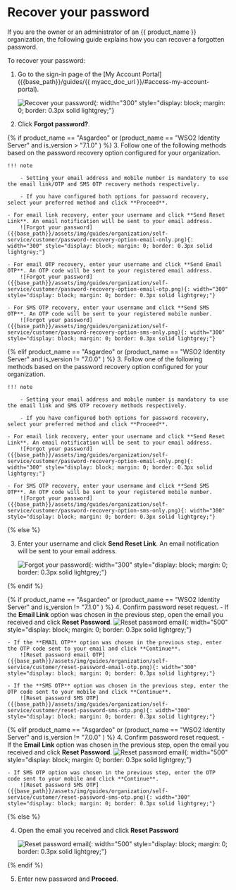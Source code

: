 # Recover your password

If you are the owner or an administrator of an {{ product_name }} organization, the following guide explains how you can recover a forgotten password.

To recover your password:

1. Go to the sign-in page of the [My Account Portal]({{base_path}}/guides/{{ myacc_doc_url }}/#access-my-account-portal).

    ![Recover your password]({{base_path}}/assets/img/guides/organization/self-service/customer/recover-your-password.png){: width="300" style="display: block; margin: 0; border: 0.3px solid lightgrey;"}

2. Click **Forgot password?**.

{% if product_name == "Asgardeo" or (product_name == "WSO2 Identity Server" and is_version > "7.1.0" ) %}
3. Follow one of the following methods based on the password recovery option configured for your organization.

    !!! note

        - Setting your email address and mobile number is mandatory to use the email link/OTP and SMS OTP recovery methods respectively.

        - If you have configured both options for password recovery, select your preferred method and click **Proceed**.

    - For email link recovery, enter your username and click **Send Reset Link**. An email notification will be sent to your email address.
        ![Forgot your password]({{base_path}}/assets/img/guides/organization/self-service/customer/password-recovery-option-email-only.png){: width="300" style="display: block; margin: 0; border: 0.3px solid lightgrey;"}
    
    - For email OTP recovery, enter your username and click **Send Email OTP**. An OTP code will be sent to your registered email address.
        ![Forgot your password]({{base_path}}/assets/img/guides/organization/self-service/customer/password-recovery-option-email-otp.png){: width="300" style="display: block; margin: 0; border: 0.3px solid lightgrey;"}

    - For SMS OTP recovery, enter your username and click **Send SMS OTP**. An OTP code will be sent to your registered mobile number.
        ![Forgot your password]({{base_path}}/assets/img/guides/organization/self-service/customer/password-recovery-option-sms-only.png){: width="300" style="display: block; margin: 0; border: 0.3px solid lightgrey;"}

{% elif product_name == "Asgardeo" or (product_name == "WSO2 Identity Server" and is_version != "7.0.0" ) %}
3. Follow one of the following methods based on the password recovery option configured for your organization.

    !!! note

        - Setting your email address and mobile number is mandatory to use the email link and SMS OTP recovery methods respectively.

        - If you have configured both options for password recovery, select your preferred method and click **Proceed**.

    - For email link recovery, enter your username and click **Send Reset Link**. An email notification will be sent to your email address.
        ![Forgot your password]({{base_path}}/assets/img/guides/organization/self-service/customer/password-recovery-option-email-only.png){: width="300" style="display: block; margin: 0; border: 0.3px solid lightgrey;"}

    - For SMS OTP recovery, enter your username and click **Send SMS OTP**. An OTP code will be sent to your registered mobile number.
        ![Forgot your password]({{base_path}}/assets/img/guides/organization/self-service/customer/password-recovery-option-sms-only.png){: width="300" style="display: block; margin: 0; border: 0.3px solid lightgrey;"}

{% else %}

3. Enter your username and click **Send Reset Link**. An email notification will be sent to your email address.

    ![Forgot your password]({{base_path}}/assets/img/guides/organization/self-service/customer/forgot-your-password.png){: width="300" style="display: block; margin: 0; border: 0.3px solid lightgrey;"}

{% endif %}

{% if product_name == "Asgardeo" or (product_name == "WSO2 Identity Server" and is_version != "7.1.0" ) %}
4. Confirm password reset request.
    - If the **Email Link** option was chosen in the previous step, open the email you received and click **Reset Password**.
        ![Reset password email]({{base_path}}/assets/img/guides/organization/self-service/customer/reset-password-email.png){: width="500" style="display: block; margin: 0; border: 0.3px solid lightgrey;"}

    - If the **EMAIL OTP** option was chosen in the previous step, enter the OTP code sent to your email and click **Continue**.
        ![Reset password email OTP]({{base_path}}/assets/img/guides/organization/self-service/customer/reset-password-email-otp.png){: width="300" style="display: block; margin: 0; border: 0.3px solid lightgrey;"}

    - If the **SMS OTP** option was chosen in the previous step, enter the OTP code sent to your mobile and click **Continue**.
        ![Reset password SMS OTP]({{base_path}}/assets/img/guides/organization/self-service/customer/reset-password-sms-otp.png){: width="300" style="display: block; margin: 0; border: 0.3px solid lightgrey;"}


{% elif product_name == "Asgardeo" or (product_name == "WSO2 Identity Server" and is_version != "7.0.0" ) %}
4. Confirm password reset request.
    - If the **Email Link** option was chosen in the previous step, open the email you received and click **Reset Password**.
        ![Reset password email]({{base_path}}/assets/img/guides/organization/self-service/customer/reset-password-email.png){: width="500" style="display: block; margin: 0; border: 0.3px solid lightgrey;"}

    - If SMS OTP option was chosen in the previous step, enter the OTP code sent to your mobile and click **Continue**.
        ![Reset password SMS OTP]({{base_path}}/assets/img/guides/organization/self-service/customer/reset-password-sms-otp.png){: width="300" style="display: block; margin: 0; border: 0.3px solid lightgrey;"}

{% else %}

4. Open the email you received and click **Reset Password**

    ![Reset password email]({{base_path}}/assets/img/guides/organization/self-service/customer/reset-password-email.png){: width="500" style="display: block; margin: 0; border: 0.3px solid lightgrey;"}

{% endif %}

5. Enter new password and **Proceed**.
